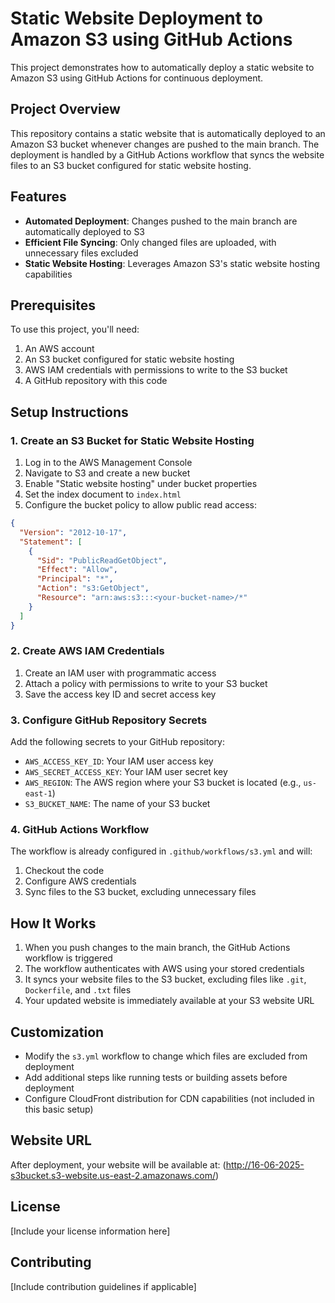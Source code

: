 # Static Website Deployment to Amazon S3 using GitHub Actions

This project demonstrates how to automatically deploy a static website to Amazon S3 using GitHub Actions for continuous deployment.

## Project Overview

This repository contains a static website that is automatically deployed to an Amazon S3 bucket whenever changes are pushed to the main branch. The deployment is handled by a GitHub Actions workflow that syncs the website files to an S3 bucket configured for static website hosting.

## Features

- **Automated Deployment**: Changes pushed to the main branch are automatically deployed to S3
- **Efficient File Syncing**: Only changed files are uploaded, with unnecessary files excluded
- **Static Website Hosting**: Leverages Amazon S3's static website hosting capabilities

## Prerequisites

To use this project, you'll need:

1. An AWS account
2. An S3 bucket configured for static website hosting
3. AWS IAM credentials with permissions to write to the S3 bucket
4. A GitHub repository with this code

## Setup Instructions

### 1. Create an S3 Bucket for Static Website Hosting

1. Log in to the AWS Management Console
2. Navigate to S3 and create a new bucket
3. Enable "Static website hosting" under bucket properties
4. Set the index document to `index.html`
5. Configure the bucket policy to allow public read access:

```json
{
  "Version": "2012-10-17",
  "Statement": [
    {
      "Sid": "PublicReadGetObject",
      "Effect": "Allow",
      "Principal": "*",
      "Action": "s3:GetObject",
      "Resource": "arn:aws:s3:::<your-bucket-name>/*"
    }
  ]
}
```

### 2. Create AWS IAM Credentials

1. Create an IAM user with programmatic access
2. Attach a policy with permissions to write to your S3 bucket
3. Save the access key ID and secret access key

### 3. Configure GitHub Repository Secrets

Add the following secrets to your GitHub repository:

- `AWS_ACCESS_KEY_ID`: Your IAM user access key
- `AWS_SECRET_ACCESS_KEY`: Your IAM user secret key
- `AWS_REGION`: The AWS region where your S3 bucket is located (e.g., `us-east-1`)
- `S3_BUCKET_NAME`: The name of your S3 bucket

### 4. GitHub Actions Workflow

The workflow is already configured in `.github/workflows/s3.yml` and will:

1. Checkout the code
2. Configure AWS credentials
3. Sync files to the S3 bucket, excluding unnecessary files

## How It Works

1. When you push changes to the main branch, the GitHub Actions workflow is triggered
2. The workflow authenticates with AWS using your stored credentials
3. It syncs your website files to the S3 bucket, excluding files like `.git`, `Dockerfile`, and `.txt` files
4. Your updated website is immediately available at your S3 website URL

## Customization

- Modify the `s3.yml` workflow to change which files are excluded from deployment
- Add additional steps like running tests or building assets before deployment
- Configure CloudFront distribution for CDN capabilities (not included in this basic setup)

## Website URL

After deployment, your website will be available at:
(http://16-06-2025-s3bucket.s3-website.us-east-2.amazonaws.com/)

## License

[Include your license information here]

## Contributing

[Include contribution guidelines if applicable]
